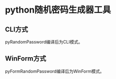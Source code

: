 # python随机密码生成器工具

## CLI方式
pyRandomPassword编译后为CLI模式。
## WinForm方式
pyFormRandomPassword编译后为WinForm模式。
